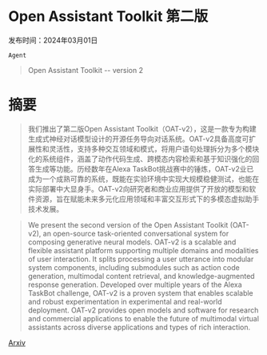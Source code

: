# Open Assistant Toolkit 第二版

发布时间：2024年03月01日

`Agent`

> Open Assistant Toolkit -- version 2

# 摘要

> 我们推出了第二版Open Assistant Toolkit（OAT-v2），这是一款专为构建生成式神经对话模型设计的开源任务导向对话系统。OAT-v2具备高度可扩展性和灵活性，支持多种交互领域和模式，将用户语句处理拆分为多个模块化的系统组件，涵盖了动作代码生成、跨模态内容检索和基于知识强化的回答生成等功能。历经数年在Alexa TaskBot挑战赛中的锤炼，OAT-v2业已成为一个成熟可靠的系统，既能在实验环境中实现大规模稳健测试，也能在实际部署中大显身手。OAT-v2向研究者和商业应用提供了开放的模型和软件资源，旨在赋能未来多元化应用领域和丰富交互形式下的多模态虚拟助手技术发展。

> We present the second version of the Open Assistant Toolkit (OAT-v2), an open-source task-oriented conversational system for composing generative neural models. OAT-v2 is a scalable and flexible assistant platform supporting multiple domains and modalities of user interaction. It splits processing a user utterance into modular system components, including submodules such as action code generation, multimodal content retrieval, and knowledge-augmented response generation. Developed over multiple years of the Alexa TaskBot challenge, OAT-v2 is a proven system that enables scalable and robust experimentation in experimental and real-world deployment. OAT-v2 provides open models and software for research and commercial applications to enable the future of multimodal virtual assistants across diverse applications and types of rich interaction.

[Arxiv](https://arxiv.org/abs/2403.00586)